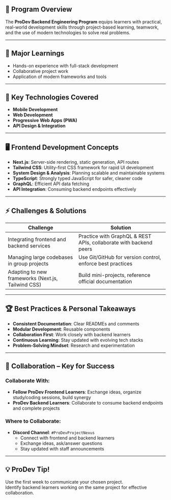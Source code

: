 ## 📌 Program Overview
The **ProDev Backend Engineering Program** equips learners with practical, real-world development skills through project-based learning, teamwork, and the use of modern technologies to solve real problems.

---

## 🚀 Major Learnings

- Hands-on experience with full-stack development
- Collaborative project work
- Application of modern frameworks and tools

---

## 🔑 Key Technologies Covered

- **Mobile Development**
- **Web Development**
- **Progressive Web Apps (PWA)**
- **API Design & Integration**

---

## 🖥️ Frontend Development Concepts

- **Next.js**: Server-side rendering, static generation, API routes
- **Tailwind CSS**: Utility-first CSS framework for rapid UI development
- **System Design & Analysis**: Planning scalable and maintainable systems
- **TypeScript**: Strongly typed JavaScript for safer, cleaner code
- **GraphQL**: Efficient API data fetching
- **API Integration**: Consuming backend endpoints effectively

---

## ⚡ Challenges & Solutions

| Challenge | Solution |
|-----------|----------|
| Integrating frontend and backend services | Practice with GraphQL & REST APIs, collaborate with backend peers |
| Managing large codebases in group projects | Use Git/GitHub for version control, enforce best practices |
| Adapting to new frameworks (Next.js, Tailwind CSS) | Build mini-projects, reference official documentation |

---

## 🏆 Best Practices & Personal Takeaways

- **Consistent Documentation**: Clear READMEs and comments
- **Modular Development**: Reusable components
- **Collaboration First**: Work closely with backend learners
- **Continuous Learning**: Stay updated with evolving tech stacks
- **Problem-Solving Mindset**: Research and experimentation

---

## 🤝 Collaboration – Key for Success

### Collaborate With:
- **Fellow ProDev Frontend Learners**: Exchange ideas, organize study/coding sessions, build synergy
- **ProDev Backend Learners**: Collaborate to consume backend endpoints and complete projects

### Where to Collaborate:
- **Discord Channel**: `#ProDevProjectNexus`
    - Connect with frontend and backend learners
    - Exchange ideas, ask/answer questions
    - Stay updated with staff announcements

---

## 💡 ProDev Tip!

Use the first week to communicate your chosen project.  
Identify backend learners working on the same project for effective collaboration.
